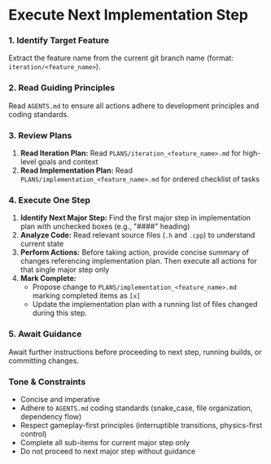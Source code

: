 # Execute Next Implementation Step

### 1. Identify Target Feature

Extract the feature name from the current git branch name (format: `iteration/<feature_name>`).

### 2. Read Guiding Principles

Read `AGENTS.md` to ensure all actions adhere to development principles and coding standards.

### 3. Review Plans

1.  **Read Iteration Plan:** Read `PLANS/iteration_<feature_name>.md` for high-level goals and context
2.  **Read Implementation Plan:** Read `PLANS/implementation_<feature_name>.md` for ordered checklist of tasks

### 4. Execute One Step

1.  **Identify Next Major Step:** Find the first major step in implementation plan with unchecked boxes (e.g., "####" heading)
2.  **Analyze Code:** Read relevant source files (`.h` and `.cpp`) to understand current state
3.  **Perform Actions:** Before taking action, provide concise summary of changes referencing implementation plan. Then execute all actions for that single major step only
4.  **Mark Complete:** 
    - Propose change to `PLANS/implementation_<feature_name>.md` marking completed items as `[x]`
    - Update the implementation plan with a running list of files changed during this step.

### 5. Await Guidance

Await further instructions before proceeding to next step, running builds, or committing changes.

### Tone & Constraints

-   Concise and imperative
-   Adhere to `AGENTS.md` coding standards (snake_case, file organization, dependency flow)
-   Respect gameplay-first principles (interruptible transitions, physics-first control)
-   Complete all sub-items for current major step only
-   Do not proceed to next major step without guidance
